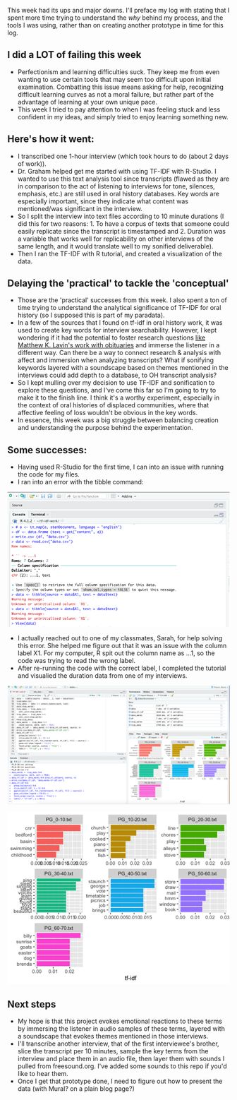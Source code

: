 This week had its ups and major downs. I'll preface my log with stating that I spent more time trying to understand the *why* behind my process, and the tools I was using, rather than on creating another prototype in time for this log.

## I did a LOT of failing this week

+ Perfectionism and learning difficulties suck. They keep me from even wanting to use certain tools that may seem too difficult upon initial examination. Combatting this issue means asking for help, recognizing difficult learning curves as not a moral failure, but rather part of the advantage of learning at your own unique pace. 
+ This week I tried to pay attention to when I was feeling stuck and less confident in my ideas, and simply tried to enjoy learning something new.

## Here's how it went:

+ I transcribed one 1-hour interview (which took hours to do (about 2 days of work)).
+ Dr. Graham helped get me started with using TF-IDF with R-Studio. I wanted to use this text analysis tool since transcripts (flawed as they are in comparison to the act of listening to interviews for tone, silences, emphasis, etc.) are still used in oral history databases. Key words are especially important, since they indicate what content was mentioned/was significant in the interview. 
+ So I split the interview into text files according to 10 minute durations (I did this for two reasons: 1. To have a corpus of texts that someone could easily replicate since the transcript is timestamped and 2. Duration was a variable that works well for replicability on other interviews of the same length, and it would translate well to my sonified deliverable).
+ Then I ran the TF-IDF with R tutorial, and created a visualization of the data.

## Delaying the 'practical' to tackle the 'conceptual'
+ Those are the 'practical' successes from this week. I also spent a ton of time trying to understand the analytical significance of TF-IDF for oral history (so I supposed this is part of my paradata). 
+ In a few of the sources that I found on tf-idf in oral history work, it was used to create key words for interview searchability. However, I kept wondering if it had the potential to foster research questions [like Matthew K. Lavin's work with obituaries](https://programminghistorian.org/en/lessons/analyzing-documents-with-tfidf) and immerse the listener in a different way. Can there be a way to connect research & analysis with affect and immersion when analyzing transcripts? What if sonifying keywords layered with a soundscape based on themes mentioned in the interviews could add depth to a database, to OH transcript analysis? 
+ So I kept mulling over my decision to use TF-IDF and sonification to explore these questions, and I've come this far so I'm going to try to make it to the finish line. I think it's a worthy experiment, especially in the context of oral histories of displaced communities, where that affective feeling of loss wouldn't be obvious in the key words.
+ In essence, this week was a big struggle between balancing creation and understanding the purpose behind the experimentation.

## Some successes:

+ Having used R-Studio for the first time, I can into an issue with running the code for my files.
+ I ran into an error with the tibble command:

![](Error-with-Tibble.png)

+ I actually reached out to one of my classmates, Sarah, for help solving this error. She helped me figure out that it was an issue with the column label X1. For my computer, R spit out the column name as ...1, so the code was trying to read the wrong label. 
+ After re-running the code with the correct label, I completed the tutorial and visualied the duration data from one of my interviews. 

![](R-Studio.png)

![](PG_TranscriptRPlot.png)

## Next steps

+ My hope is that this project evokes emotional reactions to these terms by immersing the listener in audio samples of these terms, layered with a soundscape that evokes themes mentioned in those interviews.
+ I'll transcribe another interview, that of the first interviewee's brother, slice the transcript per 10 minutes, sample the key terms from the interview and place them in an audio file, then layer them with sounds I pulled from freesound.org. I've added some sounds to this repo if you'd like to hear them.
+ Once I get that prototype done, I need to figure out how to present the data (with Mural? on a plain blog page?)

